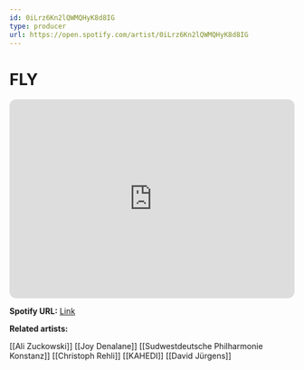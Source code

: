 ```yaml
---
id: 0iLrz6Kn2lQWMQHyK8d8IG
type: producer
url: https://open.spotify.com/artist/0iLrz6Kn2lQWMQHyK8d8IG
---
```

# FLY

<iframe style="border-radius:12px" src="https://open.spotify.com/embed/artist/0iLrz6Kn2lQWMQHyK8d8IG" width="100%" height="352" frameBorder="0" allowfullscreen="" allow="autoplay; clipboard-write; encrypted-media; fullscreen; picture-in-picture" loading="lazy"></iframe>

**Spotify URL:** [Link](https://open.spotify.com/artist/0iLrz6Kn2lQWMQHyK8d8IG)

**Related artists:**

[[Ali Zuckowski]]
[[Joy Denalane]]
[[Sudwestdeutsche Philharmonie Konstanz]]
[[Christoph Rehli]]
[[KAHEDI]]
[[David Jürgens]]
